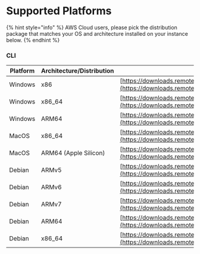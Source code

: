 # Supported Platforms

{% hint style="info" %}
AWS Cloud users, please pick the distribution package that matches your OS and architecture installed on your instance below.
{% endhint %}

### CLI

| Platform | Architecture/Distribution | URL                                                                                                                                            |
| -------- | ------------------------- | ---------------------------------------------------------------------------------------------------------------------------------------------- |
| Windows  | x86                       | [https://downloads.remote.it/cli/latest/remoteit\_windows\_x86.exe](https://downloads.remote.it/cli/latest/remoteit\_windows\_x86.exe)         |
| Windows  | x86\_64                   | [https://downloads.remote.it/cli/latest/remoteit\_windows\_x86\_64.exe](https://downloads.remote.it/cli/latest/remoteit\_windows\_x86\_64.exe) |
| Windows  | ARM64                     | [https://downloads.remote.it/cli/latest/remoteit.aarch64-win.exe](https://downloads.remote.it/cli/latest/remoteit.aarch64-win.exe)             |
| MacOS    | x86\_64                   | [https://downloads.remote.it/cli/latest/remoteit\_mac-osx\_x86\_64](https://downloads.remote.it/cli/latest/remoteit\_mac-osx\_x86\_64)         |
| MacOS    | ARM64 (Apple Silicon)     | [https://downloads.remote.it/cli/latest/remoteit.aarch64-osx](https://downloads.remote.it/cli/latest/remoteit.aarch64-osx)                     |
| Debian   | ARMv5                     | [https://downloads.remote.it/cli/latest/remoteit\_linux\_armv5](https://downloads.remote.it/cli/latest/remoteit\_linux\_armv5)                 |
| Debian   | ARMv6                     | [https://downloads.remote.it/cli/latest/remoteit\_linux\_armv6](https://downloads.remote.it/cli/latest/remoteit\_linux\_armv6)                 |
| Debian   | ARMv7                     | [https://downloads.remote.it/cli/latest/remoteit\_linux\_armv7](https://downloads.remote.it/cli/latest/remoteit\_linux\_armv7)                 |
| Debian   | ARM64                     | [https://downloads.remote.it/cli/latest/remoteit\_linux\_arm64](https://downloads.remote.it/cli/latest/remoteit\_linux\_arm64)                 |
| Debian   | x86\_64                   | [https://downloads.remote.it/cli/latest/remoteit\_linux\_x86\_64](https://downloads.remote.it/cli/latest/remoteit\_linux\_x86\_64)             |
